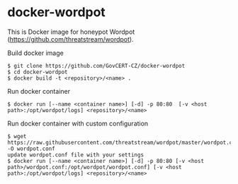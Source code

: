 # docker-wordpot

This is Docker image for honeypot Wordpot (https://github.com/threatstream/wordpot).

Build docker image
    
    $ git clone https://github.com/GovCERT-CZ/docker-wordpot
    $ cd docker-wordpot
    $ docker build -t <repository>/<name> .
    
Run docker container
    
    $ docker run [--name <container name>] [-d] -p 80:80  [-v <host path>:/opt/wordpot/logs] <repository>/<name>
    

Run docker container with custom configuration
    
    $ wget https://raw.githubusercontent.com/threatstream/wordpot/master/wordpot.conf -O wordpot.conf
    update wordpot.conf file with your settings 
    $ docker run [--name <container name>] [-d] -p 80:80 [-v <host path>/wordpot.conf:/opt/wordpot/wordpot.conf] [-v <host path>:/opt/wordpot/logs] <repository>/<name>
    
